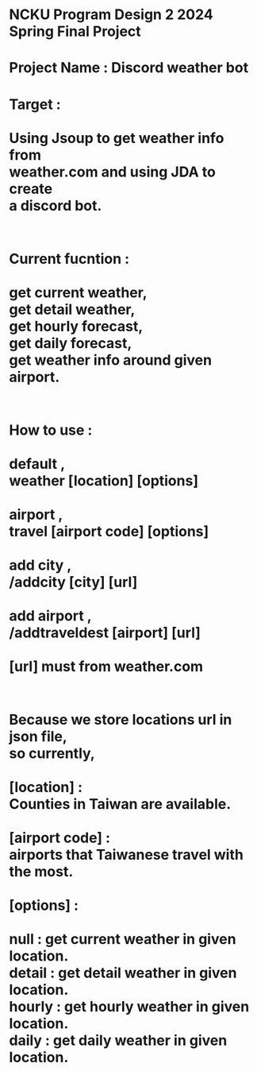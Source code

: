 NCKU Program Design 2 2024 Spring Final Project
===============================================
Project Name : Discord weather bot
=============================================== 
Target : <br/><br/>
Using Jsoup to get weather info from<br/>
weather.com and using JDA to create<br/>
a discord bot.<br/><br/>
=============================================== 
Current fucntion :<br/><br/>
get current weather,<br/>
get detail weather,<br/>
get hourly forecast,<br/>
get daily forecast,<br/>
get weather info around given airport.<br/><br/>
=============================================== 
How to use :<br/><br/>default , <br/>
             weather [location] [options]<br/><br/>
             airport ,<br/>
             travel [airport code] [options]<br/><br/>
             add city ,<br/>
             /addcity [city] [url]<br/><br/>
             add airport ,<br/>
             /addtraveldest [airport] [url]<br/><br/>
             [url] must from weather.com<br/><br/>
=============================================== 
Because we store locations url in json file,<br/>
so currently,<br/><br/>
[location] : <br/>
Counties in Taiwan are available.<br/><br/>
[airport code] : <br/>
airports that Taiwanese travel with the most.<br/><br/>
[options] : <br/> <br/>
null : get current weather in given location.<br/>
detail : get detail weather in given location.<br/>
hourly : get hourly weather in given location.<br/>
daily : get daily weather in given location.<br/><br/>
=============================================== 
